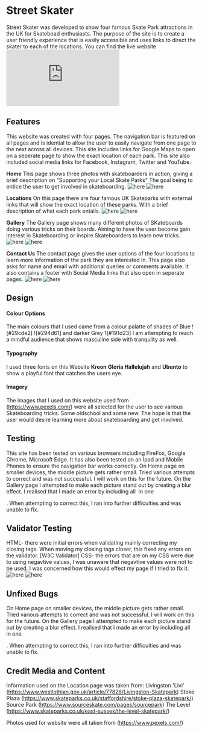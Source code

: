 # Street Skater

Street Skater was developed to show four famous Skate Park attractions in the UK for Skateboad enthusiasts. The purpose of the site is to create a user friendly experience that is easily accessible and uses links to direct the skater to each of the locations.
You can find the live website ![here](<https://lindsay18.github.io/StreetSkater/index.html>)

## Features

This website was created with four pages.
The navigation bar is featured on all pages and is idential to allow the user to easily navigate from one page to the next across all devices.
This site includes links for Google Maps to open on a seperate page to show the exact location of each park.
This site also included social media links for Facebook, Instagram, Twitter and YouTube.

**Home**
This page shows three photos with skateboarders in action, giving a brief description on "Supporting your Local Skate Parks" The goal being to entice the user to get involved in skateboarding. ![here](<https://github.com/Lindsay18/StreetSkater/blob/main/assets/images/Homepage.png>) ![here](<https://github.com/Lindsay18/StreetSkater/blob/main/assets/images/Mediahomepage.png>)


**Locations**
On this page there are four famous UK Skateparks with external links that will show the exact location of these parks. With a brief description of what each park entails. ![here](https://github.com/Lindsay18/StreetSkater/blob/main/assets/images/Locationspage.png) ![here](https://github.com/Lindsay18/StreetSkater/blob/main/assets/images/Medialocations.png)


**Gallery**
The Gallery page shows many different photos of SKateboards doing various tricks on their boards. Aiming to have the user become gain interest in Skateboarding or inspire Skateboarders to learn new tricks. ![here](<https://github.com/Lindsay18/StreetSkater/blob/main/assets/images/Gallerypage.png>) ![here](<https://github.com/Lindsay18/StreetSkater/blob/main/assets/images/Mediagallerypage.png>)



**Contact Us**
The contact page gives the user options of the four locations to learn more information of the park they are interested in. This page also asks for name and email with additional queries or comments available. It also contains a footer with Social Media links that also open in seperate pages. ![here](<https://github.com/Lindsay18/StreetSkater/blob/main/assets/images/ContactUs.png>) ![here](<https://github.com/Lindsay18/StreetSkater/blob/main/assets/images/Mediacontactuspage.png>)


## Design
#### Colour Options
The main colours that I used came from a colour palatte of shades of Blue ![#29cde2] ![#294d61] and darker Grey 1[#191d23] I am attempting to reach a mindful audience that shows masculine side with tranqulity as well.

#### Typography
I used three fonts on this Website **Kreon** **Gloria Hallelujah** and **Ubunto** to show a playful font that catches the users eye.

#### Imagery
The images that I used on this website used from (<https://www.pexels.com/>) were all selected for the user to see various Skateboarding tricks. Some oldschool and some new. The hope is that the user would desire learning more about skateboarding and get involved.


## Testing
This site has been tested on various browsers including FireFox, Google Chrome, Microsoft Edge. It has also been tested on an Ipad and Mobile Phones to ensure the navigation bar works correctly. 
On Home page on smaller devices, the middle picture gets rather small. Tried various attempts to correct and was not successful. I will work on this for the future.
On the Gallery page I attempted to make each picture stand out by creating a blur effect. I realised that I made an error by including all <img> in one <div>. When attempting to correct this, I ran into further difficulties and was unable to fix.

## Validator Testing
HTML- there were initial errors when validating mainly correcting my closing tags. When moving my closing tags closer, this fixed any errors on the validator. [W3C Validator]
CSS- the errors that are on my CSS were due to using negavtive values, I was unaware that negavtive values were not to be used. I was concerned how this would effect my page if I tried to fix it. ![here](https://github.com/Lindsay18/StreetSkater/blob/main/assets/images/CSSvalidation.png) ![here](https://github.com/Lindsay18/StreetSkater/blob/main/assets/images/HTMLvalidation.jpg.png)

## Unfixed Bugs 
On Home page on smaller devices, the middle picture gets rather small. Tried various attempts to correct and was not successful. I will work on this for the future.
On the Gallery page I attempted to make each picture stand out by creating a blur effect. I realised that I made an error by including all <img> in one <div>. When attempting to correct this, I ran into further difficulties and was unable to fix.

## Credit Media and Content
Information used on the Location page was taken from:
Livingston 'Livi' (https://www.westlothian.gov.uk/article/77826/Livingston-Skatepark)
Stoke Plaza (<https://www.skateparks.co.uk/staffordshire/stoke-plaza-skatepark/>)
Source Park (<https://www.sourceskate.com/pages/sourcepark>)
The Level (https://www.skateparks.co.uk/east-sussex/the-level-skatepark/)

Photos used for website were all taken from  (<https://www.pexels.com/>)







